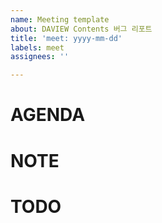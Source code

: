 ```yaml
---
name: Meeting template
about: DAVIEW Contents 버그 리포트
title: 'meet: yyyy-mm-dd'
labels: meet
assignees: ''

---
```


# AGENDA

# NOTE

# TODO
